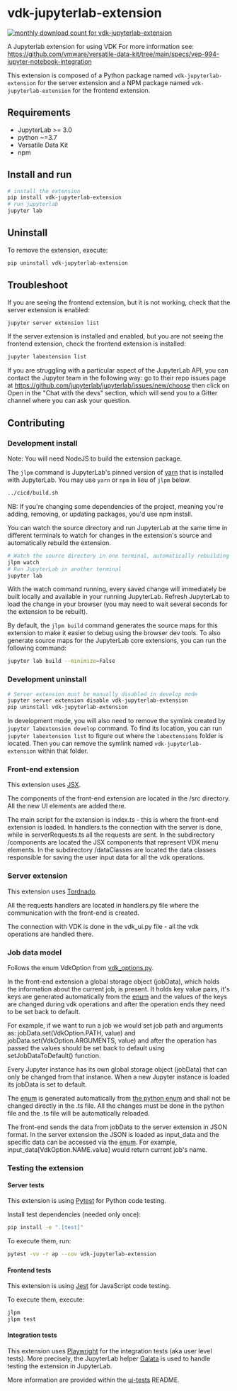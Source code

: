 # vdk-jupyterlab-extension

<a href="https://pypistats.org/packages/vdk-jupyterlab-extension" alt="Monthly Downloads">
        <img src="https://img.shields.io/pypi/dm/vdk-jupyterlab-extension.svg" alt="monthly download count for vdk-jupyterlab-extension"></a>

A Jupyterlab extension for using VDK
For more information see: https://github.com/vmware/versatile-data-kit/tree/main/specs/vep-994-jupyter-notebook-integration

This extension is composed of a Python package named `vdk-jupyterlab-extension`
for the server extension and a NPM package named `vdk-jupyterlab-extension` for the frontend extension.

## Requirements

- JupyterLab >= 3.0
- python ~=3.7
- Versatile Data Kit
- npm

## Install and run

```bash
# install the extension
pip install vdk-jupyterlab-extension
# run jupyterlab
jupyter lab
```

## Uninstall

To remove the extension, execute:

```bash
pip uninstall vdk-jupyterlab-extension
```

## Troubleshoot

If you are seeing the frontend extension, but it is not working, check
that the server extension is enabled:

```bash
jupyter server extension list
```

If the server extension is installed and enabled, but you are not seeing
the frontend extension, check the frontend extension is installed:

```bash
jupyter labextension list
```

If you are struggling with a particular aspect of the JupyterLab API,
you can contact the Jupyter team in the following way: go to their repo issues page at
https://github.com/jupyterlab/jupyterlab/issues/new/choose
then click on Open in the "Chat with the devs" section, which will send you
to a Gitter channel where you can ask your question.

## Contributing

### Development install

Note: You will need NodeJS to build the extension package.

The `jlpm` command is JupyterLab's pinned version of
[yarn](https://yarnpkg.com/) that is installed with JupyterLab. You may use
`yarn` or `npm` in lieu of `jlpm` below.

```bash
../cicd/build.sh
```

NB: If you're changing some dependencies of the project,
meaning you're adding, removing, or updating packages, you'd use npm install.

You can watch the source directory and run JupyterLab at the same time in different terminals to watch for changes in the extension's source and automatically rebuild the extension.

```bash
# Watch the source directory in one terminal, automatically rebuilding when needed
jlpm watch
# Run JupyterLab in another terminal
jupyter lab
```

With the watch command running, every saved change will immediately be built locally and available in your running JupyterLab. Refresh JupyterLab to load the change in your browser (you may need to wait several seconds for the extension to be rebuilt).

By default, the `jlpm build` command generates the source maps for this extension to make it easier to debug using the browser dev tools. To also generate source maps for the JupyterLab core extensions, you can run the following command:

```bash
jupyter lab build --minimize=False
```

### Development uninstall

```bash
# Server extension must be manually disabled in develop mode
jupyter server extension disable vdk-jupyterlab-extension
pip uninstall vdk-jupyterlab-extension
```

In development mode, you will also need to remove the symlink created by `jupyter labextension develop`
command. To find its location, you can run `jupyter labextension list` to figure out where the `labextensions`
folder is located. Then you can remove the symlink named `vdk-jupyterlab-extension` within that folder.

### Front-end extension
This extension uses [JSX](https://reactjs.org/docs/introducing-jsx.html).

The components of the front-end extension are located in the /src directory. All the new UI elements are added there.

The main script for the extension is index.ts - this is where the front-end extension is loaded.
In handlers.ts the connection with the server is done, while in serverRequests.ts all the requests are sent.
In the subdirectory /components are located the JSX components that represent VDK menu elements.
In the subdirectory /dataClasses are located the data classes responsible for saving the user input data for all the
vdk operations.


### Server extension
This extension uses [Tordnado](https://www.tornadoweb.org/en/stable/).

All the requests handlers are located in handlers.py file where the communication with the front-end is created.

The connection with VDK is done in the vdk_ui.py file - all the vdk operations are handled there.

### Job data model
Follows the enum VdkOption from [vdk_options.py](vdk_jupyterlab_extension/vdk_options/vdk_options.py).

In the front-end extension a global storage object (jobData), which holds the information about the current job, is present.
It holds key value pairs, it's keys are generated automatically from the [enum](src/vdkOptions/vdk_options.ts)
and the values of the keys are changed during vdk operations and after the operation ends they need to be set back to default.

For example, if we want to run a job we would set job path and arguments  as:
jobData.set(VdkOption.PATH, value) and jobData.set(VdkOption.ARGUMENTS, value) and after the operation has passed
the values should be set back to default using setJobDataToDefault() function.

Every Jupyter instance has its own global storage object (jobData) that can only be changed from that instance.
When a new Jupyter instance is loaded its jobData is set to default.

The [enum](src/vdkOptions/vdk_options.ts) is generated automatically from  [the python enum](vdk_jupyterlab_extension/vdk_options/vdk_options.py)
and shall not be changed directly in the .ts file. All the changes must be done in the python file and the .ts file will be automatically reloaded.


The front-end sends the data from jobData to the server extension in JSON format.
In the server extension the JSON is loaded as input_data and the specific data can be accessed
via the [enum](vdk_jupyterlab_extension/vdk_options/vdk_options.py).
For example, input_data[VdkOption.NAME.value] would return current job's name.

### Testing the extension

#### Server tests

This extension is using [Pytest](https://docs.pytest.org/) for Python code testing.

Install test dependencies (needed only once):

```sh
pip install -e ".[test]"
```

To execute them, run:

```sh
pytest -vv -r ap --cov vdk-jupyterlab-extension
```

#### Frontend tests

This extension is using [Jest](https://jestjs.io/) for JavaScript code testing.

To execute them, execute:

```sh
jlpm
jlpm test
```

#### Integration tests

This extension uses [Playwright](https://playwright.dev/docs/intro/) for the integration tests (aka user level tests).
More precisely, the JupyterLab helper [Galata](https://github.com/jupyterlab/jupyterlab/tree/master/galata) is used to handle testing the extension in JupyterLab.

More information are provided within the [ui-tests](./ui-tests/README.md) README.
